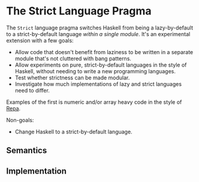 # The Strict Language Pragma



The `Strict` language pragma switches Haskell from being a lazy-by-default to a strict-by-default language *within a single module*. It's an experimental extension with a few goals:


- Allow code that doesn't benefit from laziness to be written in a separate module that's not cluttered with bang patterns.
- Allow experiments on pure, strict-by-default languages in the style of Haskell, without needing to write a new programming languages.
- Test whether strictness can be made modular.
- Investigate how much implementations of lazy and strict languages need to differ.


Examples of the first is numeric and/or array heavy code in the style of [
Repa](http://hackage.haskell.org/package/repa).



Non-goals:


- Change Haskell to a strict-by-default language.

## Semantics


## Implementation


